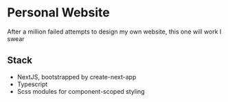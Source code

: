 # Personal Website

After a million failed attempts to design my own website, this one will work I swear 

## Stack

- NextJS, bootstrapped by create-next-app
- Typescript
- Scss modules for component-scoped styling
